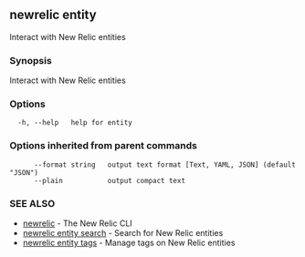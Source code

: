 ## newrelic entity

Interact with New Relic entities

### Synopsis

Interact with New Relic entities

### Options

```
  -h, --help   help for entity
```

### Options inherited from parent commands

```
      --format string   output text format [Text, YAML, JSON] (default "JSON")
      --plain           output compact text
```

### SEE ALSO

* [newrelic](newrelic.md)	 - The New Relic CLI
* [newrelic entity search](newrelic_entity_search.md)	 - Search for New Relic entities
* [newrelic entity tags](newrelic_entity_tags.md)	 - Manage tags on New Relic entities

